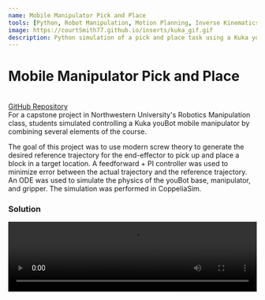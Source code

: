 ```yaml
---
name: Mobile Manipulator Pick and Place
tools: [Python, Robot Manipulation, Motion Planning, Inverse Kinematics, PID Control, Screw Theory, CoppeliaSim]
image: https://courtSmith77.github.io/inserts/kuka_gif.gif
description: Python simulation of a pick and place task using a Kuka youBot.
---
```


# Mobile Manipulator Pick and Place
<br>
<!-- hyperlink to github -->
<a href="https://github.com/courtSmith77/Kuka-youBot-Manipulation">GitHub Repository</a>

<br>
For a capstone project in Northwestern University's Robotics Manipulation class, students simulated controlling a Kuka youBot mobile manipulator by combining several elements of the course.

The goal of this project was to use modern screw theory to generate the desired reference trajectory for the end-effector to pick up and place a block in a target location. A feedforward + PI controller was used to minimize error between the actual trajectory and the reference trajectory. An ODE was used to simulate the physics of the youBot base, manipulator, and gripper. The simulation was performed in CoppeliaSim.

### Solution
<!-- <center>
<img src="https://courtSmith77.github.io/inserts/kuka_gif.gif" alt="Kuka Solution" />
</center> -->

<center>
    <div style="position: relative; padding-bottom: 28.125%; height:0; overflow: hidden;">
        <video src="https://github.com/courtSmith77/courtSmith77.github.io/assets/144190404/c51cd971-4313-48b0-98a3-1d3e0593ec38" controls style="position: absolute; top:0; left:0; width: 100%; height: 100%;"></video>
    </div>
</center>